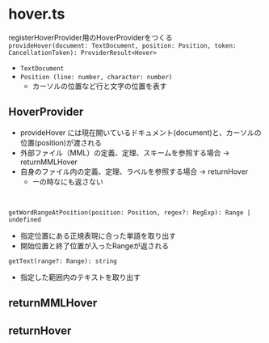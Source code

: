 # hover.ts
registerHoverProvider用のHoverProviderをつくる  
`provideHover(document: TextDocument, position: Position, token: CancellationToken): ProviderResult<Hover>`  
  - `TextDocument`   
  - `Position (line: number, character: number)`  
    - カーソルの位置など行と文字の位置を表す
  
## HoverProvider
 - provideHover には現在開いているドキュメント(document)と、カーソルの位置(position)が渡される
 - 外部ファイル（MML）の定義、定理、スキームを参照する場合 -> returnMMLHover
 - 自身のファイル内の定義、定理、ラベルを参照する場合 -> returnHover
   - ーの時なにも返さない
<br>

`getWordRangeAtPosition(position: Position, regex?: RegExp): Range | undefined`  
- 指定位置にある正規表現に合った単語を取り出す  
- 開始位置と終了位置が入ったRangeが返される  

`getText(range?: Range): string`  
- 指定した範囲内のテキストを取り出す  

## returnMMLHover

## returnHover
